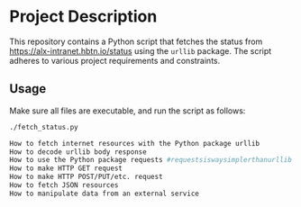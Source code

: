 # Project Description

This repository contains a Python script that fetches the status from https://alx-intranet.hbtn.io/status using the `urllib` package. The script adheres to various project requirements and constraints.

## Usage

Make sure all files are executable, and run the script as follows:

```bash
./fetch_status.py

How to fetch internet resources with the Python package urllib
How to decode urllib body response
How to use the Python package requests #requestsiswaysimplerthanurllib
How to make HTTP GET request
How to make HTTP POST/PUT/etc. request
How to fetch JSON resources
How to manipulate data from an external service

